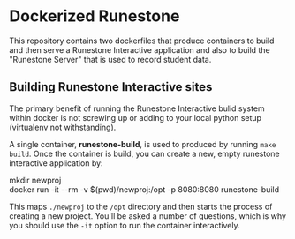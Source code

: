 # Dockerized Runestone

This repository contains two dockerfiles that produce containers to
build and then serve a Runestone Interactive application and also
to build the "Runestone Server" that is used to record student data.

## Building Runestone Interactive sites

The primary benefit of running the Runestone Interactive bulid system
within docker is not screwing up or adding to your local python setup
(virtualenv not withstanding).

A single container, **runestone-build**, is used to produced by
running `make build`. Once the container is build, you can create
a new, empty runestone interactive application by:

  mkdir newproj  
  docker run -it --rm -v $(pwd)/newproj:/opt -p 8080:8080 runestone-build

This maps `./newproj` to the `/opt` directory and then starts the process
of creating a new project. You'll be asked a number of questions, which is
why you should use the `-it` option to run the container interactively.
